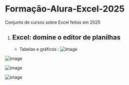 # Formação-Alura-Excel-2025
Conjunto de cursos sobre Excel feitos em 2025
1. ## Excel: domine o editor de planilhas
   - Tabelas e gráficos :
![image](https://github.com/user-attachments/assets/6ffa4a49-74f2-4219-803e-087ad5d2a280)

![image](https://github.com/user-attachments/assets/4ee10c5c-ee82-47da-8fc1-0cd68142104e)

![image](https://github.com/user-attachments/assets/cdc3fc32-ceff-4e52-9efd-91d2f882563d)

![image](https://github.com/user-attachments/assets/172f5cef-b6b1-4862-bb58-a267b66eb7ce)




